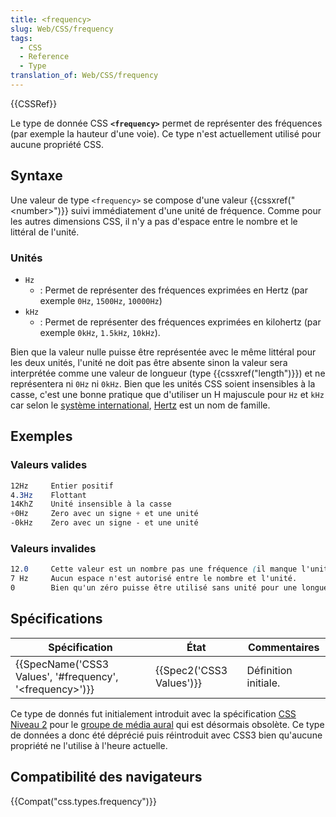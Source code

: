 ```yaml
---
title: <frequency>
slug: Web/CSS/frequency
tags:
  - CSS
  - Reference
  - Type
translation_of: Web/CSS/frequency
---
```


{{CSSRef}}

Le type de donnée CSS **`<frequency>`** permet de représenter des fréquences (par exemple la hauteur d'une voie). Ce type n'est actuellement utilisé pour aucune propriété CSS.

## Syntaxe

Une valeur de type `<frequency>` se compose d'une valeur {{cssxref("&lt;number&gt;")}} suivi immédiatement d'une unité de fréquence. Comme pour les autres dimensions CSS, il n'y a pas d'espace entre le nombre et le littéral de l'unité.

### Unités

- `Hz`
  - : Permet de représenter des fréquences exprimées en Hertz (par exemple `0Hz`, `1500Hz`, `10000Hz`)
- `kHz`
  - : Permet de représenter des fréquences exprimées en kilohertz (par exemple `0kHz`, `1.5kHz`, `10kHz`).

Bien que la valeur nulle puisse être représentée avec le même littéral pour les deux unités, l'unité ne doit pas être absente sinon la valeur sera interprétée comme une valeur de longueur (type {{cssxref("length")}}) et ne représentera ni `0Hz` ni `0kHz`. Bien que les unités CSS soient insensibles à la casse, c'est une bonne pratique que d'utiliser un H majuscule pour `Hz` et `kHz` car selon le [système international](https://fr.wikipedia.org/wiki/Syst%C3%A8me_international_d%27unit%C3%A9s), [Hertz](https://fr.wikipedia.org/wiki/Heinrich_Rudolf_Hertz) est un nom de famille.

## Exemples

### Valeurs valides

```css example-good
12Hz     Entier positif
4.3Hz    Flottant
14KhZ    Unité insensible à la casse
+0Hz     Zero avec un signe + et une unité
-0kHz    Zero avec un signe - et une unité
```

### Valeurs invalides

```css example-bad
12.0     Cette valeur est un nombre pas une fréquence (il manque l'unité).
7 Hz     Aucun espace n'est autorisé entre le nombre et l'unité.
0        Bien qu'un zéro puisse être utilisé sans unité pour une longueur, ce n'est pas le cas pour une fréquence.
```

## Spécifications

| Spécification                                                                        | État                             | Commentaires         |
| ------------------------------------------------------------------------------------ | -------------------------------- | -------------------- |
| {{SpecName('CSS3 Values', '#frequency', '&lt;frequency&gt;')}} | {{Spec2('CSS3 Values')}} | Définition initiale. |

Ce type de donnés fut initialement introduit avec la spécification [CSS Niveau 2](https://www.w3.org/TR/CSS2/) pour le [groupe de média aural](/fr/docs/Web/CSS/@media/aural) qui est désormais obsolète. Ce type de données a donc été déprécié puis réintroduit avec CSS3 bien qu'aucune propriété ne l'utilise à l'heure actuelle.

## Compatibilité des navigateurs

{{Compat("css.types.frequency")}}
